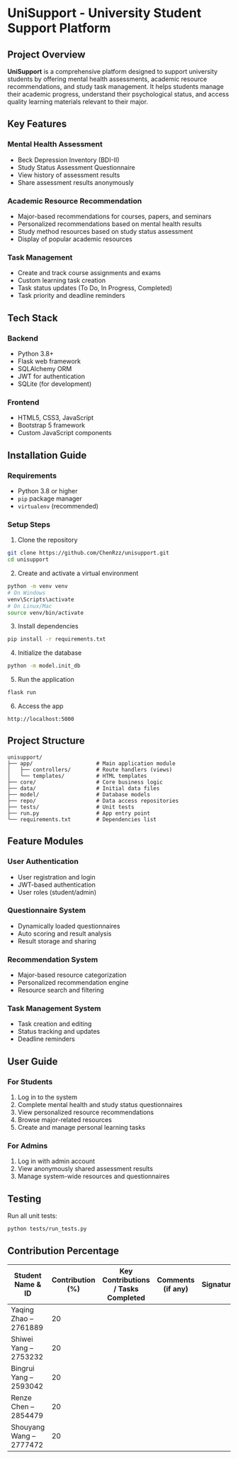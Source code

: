 
# UniSupport - University Student Support Platform

## Project Overview

**UniSupport** is a comprehensive platform designed to support university students by offering mental health assessments, academic resource recommendations, and study task management. It helps students manage their academic progress, understand their psychological status, and access quality learning materials relevant to their major.

## Key Features

### Mental Health Assessment
- Beck Depression Inventory (BDI-II)
- Study Status Assessment Questionnaire
- View history of assessment results
- Share assessment results anonymously

### Academic Resource Recommendation
- Major-based recommendations for courses, papers, and seminars
- Personalized recommendations based on mental health results
- Study method resources based on study status assessment
- Display of popular academic resources

### Task Management
- Create and track course assignments and exams
- Custom learning task creation
- Task status updates (To Do, In Progress, Completed)
- Task priority and deadline reminders

## Tech Stack

### Backend
- Python 3.8+
- Flask web framework
- SQLAlchemy ORM
- JWT for authentication
- SQLite (for development)

### Frontend
- HTML5, CSS3, JavaScript
- Bootstrap 5 framework
- Custom JavaScript components

## Installation Guide

### Requirements
- Python 3.8 or higher
- `pip` package manager
- `virtualenv` (recommended)

### Setup Steps

1. Clone the repository
```bash
git clone https://github.com/ChenRzz/unisupport.git
cd unisupport
```

2. Create and activate a virtual environment
```bash
python -m venv venv
# On Windows
venv\Scripts\activate
# On Linux/Mac
source venv/bin/activate
```

3. Install dependencies
```bash
pip install -r requirements.txt
```

4. Initialize the database
```bash
python -m model.init_db
```

5. Run the application
```bash
flask run
```

6. Access the app
```
http://localhost:5000
```

## Project Structure

```
unisupport/
├── app/                    # Main application module
│   ├── controllers/        # Route handlers (views)
│   └── templates/          # HTML templates
├── core/                   # Core business logic
├── data/                   # Initial data files
├── model/                  # Database models
├── repo/                   # Data access repositories
├── tests/                  # Unit tests
├── run.py                  # App entry point
└── requirements.txt        # Dependencies list
```

## Feature Modules

### User Authentication
- User registration and login
- JWT-based authentication
- User roles (student/admin)

### Questionnaire System
- Dynamically loaded questionnaires
- Auto scoring and result analysis
- Result storage and sharing

### Recommendation System
- Major-based resource categorization
- Personalized recommendation engine
- Resource search and filtering

### Task Management System
- Task creation and editing
- Status tracking and updates
- Deadline reminders

## User Guide

### For Students
1. Log in to the system
2. Complete mental health and study status questionnaires
3. View personalized resource recommendations
4. Browse major-related resources
5. Create and manage personal learning tasks

### For Admins
1. Log in with admin account
2. View anonymously shared assessment results
3. Manage system-wide resources and questionnaires

## Testing

Run all unit tests:
```bash
python tests/run_tests.py
```

## Contribution Percentage

| Student Name & ID   | Contribution (%) | Key Contributions / Tasks Completed | Comments (if any)                            | Signature |
|---------------------|------------------|-------------------------------------|----------------------------------------------|-----------|
|Yaqing Zhao – 2761889| 20               |                                     |                                              |           |
|Shiwei Yang – 2753232| 20               |                                     |                                              |           |
|Bingrui Yang – 2593042| 20               |                                     |                                              |           |
|Renze Chen – 2854479| 20               |                                     |                                              |           |
|Shouyang Wang – 2777472| 20               |                                     |                                              |           |
